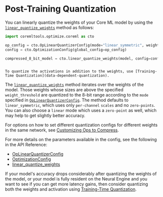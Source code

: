 # Post-Training Quantization

You can linearly quantize the weights of your Core ML model by using the [`linear_quantize_weights`](https://apple.github.io/coremltools/source/coremltools.optimize.coreml.post_training_quantization.html#coremltools.optimize.coreml.linear_quantize_weights) method as follows: 

```python
import coremltools.optimize.coreml as cto

op_config = cto.OpLinearQuantizerConfig(mode="linear_symmetric", weight_threshold=512)
config = cto.OptimizationConfig(global_config=op_config)

compressed_8_bit_model = cto.linear_quantize_weights(model, config=config)
```

```{admonition} Quantize Activations Plus Weights

To quantize the activations in addition to the weights, use [Training-Time Quantization](data-dependent-quantization).
```

The [`linear_quantize_weights`](https://apple.github.io/coremltools/source/coremltools.optimize.coreml.post_training_quantization.html#coremltools.optimize.coreml.linear_quantize_weights) method iterates over the weights of the model. Those weights whose sizes are above the specified `weight_threshold` are quantized to the 8-bit range according to the `mode` specified in [`OpLinearQuantizerConfig`](https://apple.github.io/coremltools/source/coremltools.optimize.coreml.config.html#coremltools.optimize.coreml.OpLinearQuantizerConfig). The method defaults to `linear_symmetric`,  which uses only `per-channel` `scales` and no `zero-points`. You can also choose a `linear` mode which uses a `zero-point` as well, which may help to get slightly better accuracy.

For options on how to set different quantization configs for different weights in the same network, see  [Customizing Ops to Compress](optimizecoreml-api-overview.md#customizing-ops-to-compress).

For more details on the parameters available in the config, see the following in the API Reference:

- [OpLinearQuantizerConfig](https://apple.github.io/coremltools/source/coremltools.optimize.coreml.config.html#coremltools.optimize.coreml.OpLinearQuantizerConfig)
- [OptimizationConfig](https://apple.github.io/coremltools/source/coremltools.optimize.coreml.config.html#coremltools.optimize.coreml.OptimizationConfig)
- [linear_quantize_weights](https://apple.github.io/coremltools/source/coremltools.optimize.coreml.post_training_quantization.html#coremltools.optimize.coreml.linear_quantize_weights)

If your model's accuracy drops considerably after quantizing the weights of the model, or your model is fully resident on the Neural Engine and you want to see if you can get more latency gains, then consider quantizing both the weights and activation using [Training-Time Quantization](data-dependent-quantization).

